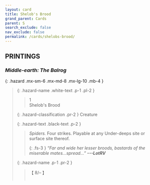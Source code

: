 ```yaml
---
layout: card
title: Shelob's Brood
grand_parent: Cards
parent: S
search_exclude: false
nav_exclude: false
permalink: /cards/shelobs-brood/
---
```


## PRINTINGS


### _Middle-earth: The Balrog_

{: .hazard .mx-sm-6 .mx-md-8 .mx-lg-10 .mb-4 }
> {: .hazard-name .white-text .p-1 .pl-2 }
> > <div class="hazard-mp">1</div>
> > <div class="card-name">Shelob's Brood</div>
>
> {: .hazard-classification .pr-2 }
> Creature
>
> {: .hazard-text .black-text .p-2 }
> > _Spiders._ Four strikes. Playable at any Under-deeps site or surface site thereof. 
> > 
> > {: .fs-3 } 
> > _“Far and wide her lesser broods, bastards of the miserable mates...spread...”_ ***---&#65279;LotRV*** 
>
> {: .hazard-name .p-1 .pr-2 }
> > <div class="card-shield">【 8/&ndash; 】</div>
> > <div class="card-corruption">&nbsp;</div>
